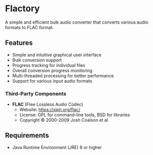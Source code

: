 # Flactory
A simple and efficient bulk audio converter that converts various audio formats to FLAC format.

## Features
- Simple and intuitive graphical user interface
- Bulk conversion support
- Progress tracking for individual files
- Overall conversion progress monitoring
- Multi-threaded processing for better performance
- Support for various input audio formats

### Third-Party Components

- **FLAC** (Free Lossless Audio Codec)
  - Website: https://xiph.org/flac/
  - License: GPL for command-line tools, BSD for libraries
  - Copyright © 2000-2009 Josh Coalson et al.

## Requirements
- Java Runtime Environment (JRE) 8 or higher